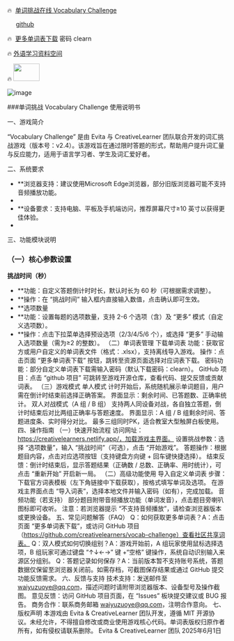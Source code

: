 🔥  [单词挑战在线 Vocabulary Challenge](https://creativelearners.netlify.app)

 &nbsp;&nbsp;&nbsp;&nbsp;&nbsp;[github](https://carfox163.github.io/cr/) 

🔥  [更多单词表下载](https://creativelearner.lanzouy.com/b0hd1d0af)  密码 clearn

🔥 [外语学习资料空间](http://2006b.ys168.com) 

🔥 <img src="https://github.com/user-attachments/assets/d5ac8edd-7db2-44fa-983d-69981b07b76c" width="60" height="40" />

![image](https://github.com/user-attachments/assets/0bf1bdee-10ba-4b0f-a54c-8227dce9474a)


###单词挑战 Vocabulary Challenge 使用说明书

一、游戏简介

“Vocabulary Challenge” 是由 Evita 与 CreativeLearner 团队联合开发的词汇挑战游戏（版本号：v2.4）。该游戏旨在通过限时答题的形式，帮助用户提升词汇量与反应能力，适用于语言学习者、学生及词汇爱好者。

二、系统要求

*   **浏览器支持：建议使用Microsoft Edge浏览器，部分旧版浏览器可能不支持音频播放功能。
*   
*   **设备要求：支持电脑、平板及手机端访问，推荐屏幕尺寸≥10 英寸以获得更佳体验。
*   
三、功能模块说明
### （一）核心参数设置
**挑战时间（秒）**
*   **功能：自定义答题倒计时时长，默认时长为 60 秒（可根据需求调整）。
*   **操作：在 “挑战时间” 输入框内直接输入数值，点击确认即可生效。
*   **选项数量
*   **功能：设置每题的选项数量，支持 2-6 个选项（含）及 “更多” 模式（自定义选项数）。
*   **操作：点击下拉菜单选择预设选项（2/3/4/5/6 个），或选择 “更多” 手动输入选项数量（需为≥2 的整数）。
（二）单词表管理
下载单词表
功能：获取官方或用户自定义的单词表文件（格式：.xlsx），支持离线导入游戏。
操作：点击页面 “更多单词表下载” 按钮，跳转至资源页面选择对应词表下载。
密码功能：部分自定义单词表下载需输入密码（默认下载密码：clearn）。
GitHub 项目：点击 “github 项目” 可跳转至游戏开源仓库，查看代码、提交反馈或贡献词表。
（三）游戏模式
单人模式
计时开始后，系统随机展示单词题目，用户需在倒计时结束前选择正确答案。
界面显示：剩余时间、已答题数、正确率统计。
双人对战模式（A 组 / B 组）
支持两人同设备对战，各自独立答题，倒计时结束后对比两组正确率与答题速度。
界面显示：A 组 / B 组剩余时间、答题进度条、实时得分对比。
最多三组同时PK，适合教室大型触屏白板使用。
四、操作指南
（一）快速开始流程
访问网址：https://creativelearners.netlify.app/，加载游戏主界面。
设置挑战参数：选择 “选项数量”，输入 “挑战时间”（可选），点击 “开始游戏”。
答题操作：根据题目内容，点击对应选项按钮（支持键盘方向键 + 回车键快捷选择）。
结束反馈：倒计时结束后，显示答题结果（正确数 / 总数、正确率、用时统计），可点击 “重新开始” 开启新一局。
（二）高级功能使用
导入自定义单词表
步骤：
下载官方词表模板（左下角链接中下载获取），按格式填写单词及选项。
在游戏主界面点击 “导入词表”，选择本地文件并输入密码（如有），完成加载。
音频功能（若支持）
部分题目附带音频播放功能（单词发音），点击题目旁喇叭图标即可收听。
注意：若浏览器提示 “不支持音频播放”，请检查浏览器版本或更换设备。
五、常见问题解答（FAQ）
Q：如何获取更多单词表？A：点击页面 “更多单词表下载”，或访问 GitHub 项目（https://github.com/creativelearners/vocab-challenge）查看社区共享词表。
Q：双人模式如何切换组别？A：游戏开始前，A 组玩家使用鼠标选择选项，B 组玩家可通过键盘 “↑↓←→” 键 +“空格” 键操作，系统自动识别输入来源区分组别。
Q：答题记录如何保存？A：当前版本暂不支持账号系统，答题数据仅保留至浏览器关闭前。如需存档，可截图保存结果或通过 GitHub 提交功能反馈需求。
六、反馈与支持
技术支持：发送邮件至 waiyuzuoye@qq.com，描述问题时请附带浏览器版本、设备型号及操作截图。
意见反馈：访问 GitHub 项目页面，在 “Issues” 板块提交建议或 BUG 报告。
商务合作：联系商务邮箱 waiyuzuoye@qq.com，注明合作意向。
七、版权声明
本游戏由 Evita & CreativeLearner 团队开发，遵循 MIT 开源协议。未经允许，不得擅自修改或商业使用游戏核心代码。单词表版权归原作者所有，如有侵权请联系删除。
Evita & CreativeLearner 团队
2025年6月1日

